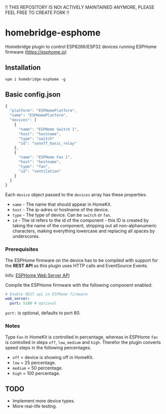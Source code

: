 !! THIS REPOSITORY IS NOt ACTIVELY MAINTAINED ANYMORE, PLEASE FEEL FREE TO CREATE FORK !!

# homebridge-esphome

Homebridge plugin to control ESP8266/ESP32 devices running ESPHome firmware (https://esphome.io)

## Installation

```
npm i homebridge-esphome -g
```

## Basic config.json

```javascript
{
  "platform": "ESPHomePlatform",
  "name": "ESPHomePlatform",
  "devices": [
    {
      "name": "ESPHome Switch 1",
      "host": "hostname",
      "type": "switch"
      "id": "sonoff_basic_relay"
    },
    {
      "name": "ESPHome Fan 1",
      "host": "hostname",
      "type": "fan",
      "id": "ventilation"
    }
  ]
}
```

Each `device` object passed to the `devices` array has these properties:

- `name` - The name that should appear in HomeKit.
- `host` - The ip-adres or hostname of the device.
- `type` - The type of device. Can be `switch` or `fan`.
- `id` - The id refers to the id of the component - this ID is created by taking the name of the component, stripping out all non-alphanumeric characters, making everything lowercase and replacing all spaces by underscores.

### Prerequisites

The ESPHome firmware on the device has to be compiled with support for the **REST API** as this plugin uses HTTP calls and EventSource Events.

Info: [ESPHome Web Server API](https://esphome.io/web-api/index.html)

Compile the ESPHome firmware with the following component enabled:

```yaml
# Enable REST api in ESPHome firmware
web_server:
  port: 5180 # optional
```

`port:` is optional, defaults to port 80.

### Notes

Type `Fan` in HomeKit is controlled in percentage, whereas in ESPHome `fan` is controlled in steps `off`, `low`, `medium` and `high`. Therefor the plugin converts speed steps in the following percentages.
- `off` = device is showing off in HomeKit.
- `low` = 25 percentage.
- `medium` = 50 percentage.
- `high` = 100 percentage.

## TODO

- Implement more device types.
- More real-life testing.
